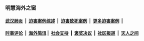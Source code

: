 
### 明慧海外之窗

####  [武汉肺炎](indexes/365.md?t=03030200) &nbsp;|&nbsp;  [迫害案例综述](indexes/328.md?t=03030200) &nbsp;|&nbsp; [迫害致死案例](indexes/277.md?t=03030200)  &nbsp;|&nbsp; [更多迫害案例](indexes/81.md?t=03030200)  &nbsp;|&nbsp; 
####  [时事评论](indexes/19.md?t=03030200) &nbsp;|&nbsp; [海外简讯](indexes/245.md?t=03030200)&nbsp;|&nbsp;  [社会支持](indexes/140.md?t=03030200) &nbsp;|&nbsp; [褒奖决议](indexes/282.md?t=03030200) &nbsp;|&nbsp; [社区报道](indexes/91.md?t=03030200)  &nbsp;|&nbsp; [天人之间](indexes/78.md?t=03030200) 

